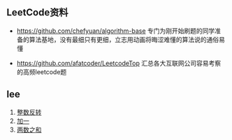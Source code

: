 ## LeetCode资料
- https://github.com/chefyuan/algorithm-base
专门为刚开始刷题的同学准备的算法基地，没有最细只有更细，立志用动画将晦涩难懂的算法说的通俗易懂

- https://github.com/afatcoder/LeetcodeTop 汇总各大互联网公司容易考察的高频leetcode题


## lee

1. [整数反转](./reverse-integer.md)
2. [加一](./plus-one.md)
3. [两数之和](./two-sum.md)





